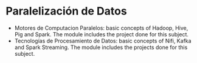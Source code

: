 # Paralelización de Datos

- Motores de Computacion Paralelos: basic concepts of Hadoop, Hive, Pig and Spark. The module includes the project done for this subject.
- Tecnologías de Procesamiento de Datos: basic concepts of Nifi, Kafka and Spark Streaming. The module includes the projects done for this subject.
